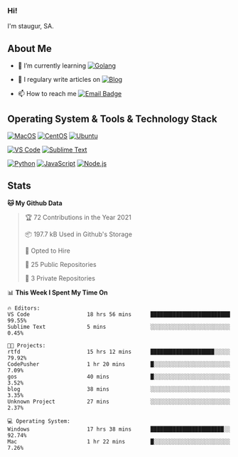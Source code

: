 ### Hi!

I'm staugur, SA.

## About Me

- 🌱 I’m currently learning [![Golang](https://img.shields.io/badge/-Go-7fd5ea?logo=go)](https:/golang.org/)

- 📝 I regulary write articles on [![Blog](https://img.shields.io/badge/-Blog-629ccd?style=for-the-badge&logo=python&logoColor=ffffff)](https://blog.saintic.com)

- 📫 How to reach me [![Email Badge](https://img.shields.io/badge/-email-c14438?style=for-the-badge&logo=Gmail&logoColor=ffffff)](mailto:me@tcw.im)

## Operating System & Tools & Technology Stack

[![MacOS](https://img.shields.io/badge/macOS-Catalina-292e33?style=flat-square&logo=apple&logoColor=ffffff)](https://www.apple.com/macos/catalina/)
[![CentOS](https://img.shields.io/badge/CentOS-7.0-292e33?style=flat-square&logo=CentOS&logoColor=)](https://www.centos.org/)
[![Ubuntu](https://img.shields.io/badge/Ubuntu-18-292e33?style=flat-square&logo=Ubuntu&logoColor=e95420)](https://www.ubuntu.com/)

[![VS Code](https://img.shields.io/badge/IDE-VSCode-292e33?style=flat-square&logo=Visual-studio-code)](https://code.visualstudio.com/)
[![Sublime Text](https://img.shields.io/badge/IDE-SublimeText-black?style=flat-square&logo=Sublime+Text)](https://www.sublimetext.com/)


[![Python](https://img.shields.io/badge/-Python-3776AB?style=flat-square&logo=python&logoColor=ffffff)](https://www.python.org/)
[![JavaScript](https://img.shields.io/badge/-JavaScript-%23F7DF1C?style=flat-square&logo=javascript&logoColor=000000&labelColor=%23F7DF1C&color=%23FFCE5A)](https://www.javascript.com/)
[![Node.js](https://img.shields.io/badge/-Node.js-00ADD8?style=flat-square&logo=node.js&logoColor=ffffff)](https://nodejs.org/)

## Stats

<!--START_SECTION:waka-->
**🐱 My Github Data** 

> 🏆 72 Contributions in the Year 2021
 > 
> 📦 197.7 kB Used in Github's Storage 
 > 
> 💼 Opted to Hire
 > 
> 📜 25 Public Repositories 
 > 
> 🔑 3 Private Repositories  
 > 
📊 **This Week I Spent My Time On** 

```text
🔥 Editors: 
VS Code                  18 hrs 56 mins      █████████████████████████   99.55% 
Sublime Text             5 mins              ░░░░░░░░░░░░░░░░░░░░░░░░░   0.45%

🐱‍💻 Projects: 
rtfd                     15 hrs 12 mins      ████████████████████░░░░░   79.92% 
CodePusher               1 hr 20 mins        █░░░░░░░░░░░░░░░░░░░░░░░░   7.09% 
gos                      40 mins             █░░░░░░░░░░░░░░░░░░░░░░░░   3.52% 
blog                     38 mins             ░░░░░░░░░░░░░░░░░░░░░░░░░   3.35% 
Unknown Project          27 mins             ░░░░░░░░░░░░░░░░░░░░░░░░░   2.37%

💻 Operating System: 
Windows                  17 hrs 38 mins      ███████████████████████░░   92.74% 
Mac                      1 hr 22 mins        █░░░░░░░░░░░░░░░░░░░░░░░░   7.26%

```


<!--END_SECTION:waka-->
